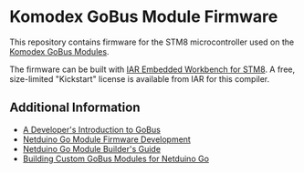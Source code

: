 # Komodex GoBus Module Firmware
This repository contains firmware for the STM8 microcontroller used on the [Komodex GoBus Modules](http://komodex.com/labs/categories/modules).

The firmware can be built with [IAR Embedded Workbench for STM8](https://www.iar.com/iar-embedded-workbench/stmicroelectronics/stm8/).
A free, size-limited "Kickstart" license is available from IAR for this compiler.

## Additional Information
* [A Developer's Introduction to GoBus](http://komodex.com/blog/2012/07/a-developers-introduction-to-gobus/)
* [Netduino Go Module Firmware Development](http://wiki.netduino.com/Netduino-GO-Module-Firmware-Development.ashx)
* [Netduino Go Module Builder's Guide](http://wiki.netduino.com/Netduino-GO-Module-Builders-Guide.ashx)
* [Building Custom GoBus Modules for Netduino Go](http://forums.netduino.com/index.php?/topic/4001-building-custom-gobus-modules-for-netduino-go/)
